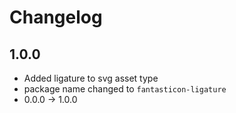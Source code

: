 # Changelog

## 1.0.0

- Added ligature to svg asset type
- package name changed to `fantasticon-ligature`
- 0.0.0 -> 1.0.0